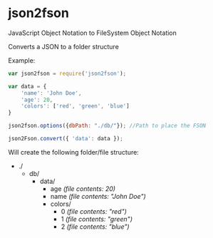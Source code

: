 # json2fson
JavaScript Object Notation to FileSystem Object Notation

Converts a JSON to a folder structure

Example:

```javascript
var json2fson = require('json2fson');

var data = {
	'name': 'John Doe',
	'age': 20,
	'colors': ['red', 'green', 'blue']
}

json2fson.options({dbPath: "./db/"}); //Path to place the FSON

json2Fson.convert({ 'data': data });
```

Will create the following folder/file structure:

* ./
	* db/
	  * data/
	    * age _(file contents: 20)_
	    * name _(file contents: "John Doe")_
	    * colors/
	      * 0 _(file contents: "red")_
	      * 1 _(file contents: "green")_
	      * 2 _(file contents: "blue")_
	    